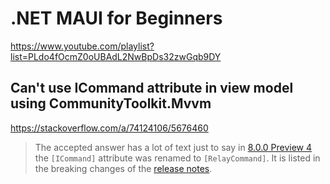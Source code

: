﻿# .NET MAUI for Beginners #

<https://www.youtube.com/playlist?list=PLdo4fOcmZ0oUBAdL2NwBpDs32zwGqb9DY>

## Can't use ICommand attribute in view model using CommunityToolkit.Mvvm ##

<https://stackoverflow.com/a/74124106/5676460>

> The accepted answer has a lot of text just to say in [8.0.0 Preview 4](https://github.com/CommunityToolkit/dotnet/releases/tag/v8.0.0-preview4) the `[ICommand]` attribute was renamed to `[RelayCommand]`. It is listed in the breaking changes of the [release notes](https://github.com/CommunityToolkit/dotnet/releases/tag/v8.0.0-preview4).
